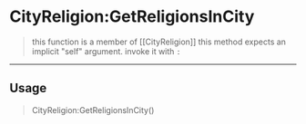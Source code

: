 # CityReligion:GetReligionsInCity
> this function is a member of [[CityReligion]]
> this method expects an implicit "self" argument. invoke it with `:`
-----
## Usage
> CityReligion:GetReligionsInCity()
